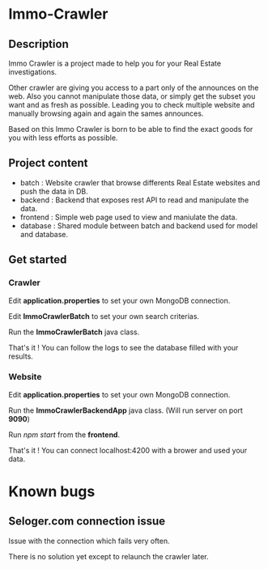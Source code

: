 # Immo-Crawler

## Description
Immo Crawler is a project made to help you for your Real Estate investigations.

Other crawler are giving you access to a part only of the announces on the web.
Also you cannot manipulate those data, or simply get the subset you want and as fresh as possible.
Leading you to check multiple website and manually browsing again and again the sames announces.

Based on this Immo Crawler is born to be able to find the exact goods for you with less efforts as possible.

## Project content
- batch : Website crawler that browse differents Real Estate websites and push the data in DB.
- backend : Backend that exposes rest API to read and manipulate the data.
- frontend : Simple web page used to view and maniulate the data.
- database : Shared module between batch and backend used for model and database.

## Get started

### Crawler

Edit **application.properties** to set your own MongoDB connection.

Edit **ImmoCrawlerBatch** to set your own search criterias.

Run the **ImmoCrawlerBatch** java class.

That's it ! You can follow the logs to see the database filled with your results.

### Website

Edit **application.properties** to set your own MongoDB connection.

Run the **ImmoCrawlerBackendApp** java class. (Will run server on port **9090**)

Run *npm start* from the **frontend**.

That's it ! You can connect localhost:4200 with a brower and used your data.

# Known bugs

## Seloger.com connection issue

Issue with the connection which fails very often.

There is no solution yet except to relaunch the crawler later.